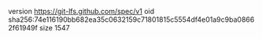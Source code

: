 version https://git-lfs.github.com/spec/v1
oid sha256:74e116190bb682ea35c0632159c71801815c5554df4e01a9c9ba08662f61949f
size 1547
